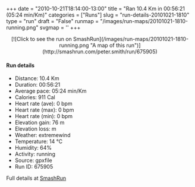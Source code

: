 +++
date = "2010-10-21T18:14:00-13:00"
title = "Ran 10.4 Km in 00:56:21 (05:24 min/Km)"
categories = ["Runs"]
slug = "run-details-20101021-1810"
type = "run"
draft = "False"
runmap = "/images/run-maps/20101021-1810-running.png"
svgmap = '<polyline points="88 96, 91 98, 89 100, 84 97, 73 92, 70 84, 68 82, 50 70, 44 66, 36 61, 34 56, 32 50, 31 44, 29 27, 9 0, 29 27, 31 45, 33 53, 36 60, 68 82, 70 84, 72 91, 74 93, 89 100, 90 98">'
+++



<!--more-->

<center>
[![Click to see the run on SmashRun](/images/run-maps/20101021-1810-running.png "A map of this run")](http://smashrun.com/peter.smith/run/675905)
</center>

#### Run details

* Distance: 10.4 Km
* Duration: 00:56:21
* Average pace: 05:24 min/Km
* Calories: 911 Cal
* Heart rate (ave): 0 bpm
* Heart rate (max): 0 bpm
* Heart rate (min): 0 bpm
* Elevation gain: 76 m
* Elevation loss:  m
* Weather: extremewind
* Temperature: 14 &deg;C
* Humidity: 64%
* Activity: running
* Source: gpxfile
* Run ID: 675905

Full details at [SmashRun](http://smashrun.com/peter.smith/run/675905)